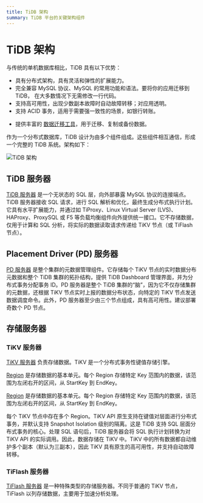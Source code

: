 ```yaml
---
title: TiDB 架构
summary: TiDB 平台的关键架构组件
---
```


# TiDB 架构

与传统的单机数据库相比，TiDB 具有以下优势：

* 具有分布式架构，具有灵活和弹性的扩展能力。
* 完全兼容 MySQL 协议、MySQL 的常用功能和语法。要将你的应用迁移到 TiDB， 在大多数情况下无需修改一行代码。
* 支持高可用性，出现少数副本故障时自动故障转移；对应用透明。
* 支持 ACID 事务，适用于需要强一致性的场景，如银行转账。

<CustomContent platform="tidb">

* 提供丰富的 [数据迁移工具](/migration-overview.md)，用于迁移、复制或备份数据。

</CustomContent>

作为一个分布式数据库，TiDB 设计为由多个组件组成。这些组件相互通信，形成一个完整的 TiDB 系统。架构如下：

![TiDB 架构](/media/tidb-architecture-v6.png)

## TiDB 服务器

[TiDB 服务器](/tidb-computing.md) 是一个无状态的 SQL 层，向外部暴露 MySQL 协议的连接端点。TiDB 服务器接收 SQL 请求，进行 SQL 解析和优化，最终生成分布式执行计划。它具有水平扩展能力，并通过如 TiProxy、Linux Virtual Server (LVS)、HAProxy、ProxySQL 或 F5 等负载均衡组件向外提供统一接口。它不存储数据，仅用于计算和 SQL 分析，将实际的数据读取请求传递给 TiKV 节点（或 TiFlash 节点）。

## Placement Driver (PD) 服务器

[PD 服务器](/tidb-scheduling.md) 是整个集群的元数据管理组件。它存储每个 TiKV 节点的实时数据分布元数据和整个 TiDB 集群的拓扑结构，提供 TiDB Dashboard 管理界面，并为分布式事务分配事务 ID。PD 服务器是整个 TiDB 集群的“脑”，因为它不仅存储集群的元数据，还根据 TiKV 节点实时上报的数据分布状态，向特定的 TiKV 节点发送数据调度命令。此外，PD 服务器至少由三个节点组成，具有高可用性。建议部署奇数个 PD 节点。

## 存储服务器

### TiKV 服务器

[TiKV 服务器](/tidb-storage.md) 负责存储数据。TiKV 是一个分布式事务性键值存储引擎。

<CustomContent platform="tidb">

[Region](/glossary.md#regionpeerraft-group) 是存储数据的基本单元。每个 Region 存储特定 Key 范围内的数据，该范围为左闭右开的区间，从 StartKey 到 EndKey。

</CustomContent>

<CustomContent platform="tidb-cloud">

[Region](/tidb-cloud/tidb-cloud-glossary.md#region) 是存储数据的基本单元。每个 Region 存储特定 Key 范围内的数据，该范围为左闭右开的区间，从 StartKey 到 EndKey。

</CustomContent>

每个 TiKV 节点中存在多个 Region。TiKV API 原生支持在键值对层面进行分布式事务，并默认支持 Snapshot Isolation 级别的隔离。这是 TiDB 支持 SQL 层面分布式事务的核心。处理 SQL 语句后，TiDB 服务器会将 SQL 执行计划转换为对 TiKV API 的实际调用。因此，数据存储在 TiKV 中。TiKV 中的所有数据都自动维护多个副本（默认为三副本），因此 TiKV 具有原生的高可用性，并支持自动故障转移。

### TiFlash 服务器

[TiFlash 服务器](/tiflash/tiflash-overview.md) 是一种特殊类型的存储服务器。不同于普通的 TiKV 节点，TiFlash 以列存储数据，主要用于加速分析处理。